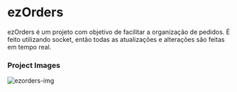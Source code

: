  # ezOrders
 
 ezOrders é um projeto com objetivo de facilitar a organização de pedidos. É feito utilizando socket, então todas as atualizações e alterações são feitas em tempo real.
 
 ### Project Images
 
 ![ezorders-img](https://user-images.githubusercontent.com/72178841/131931403-37dc22e4-b660-4ac5-8993-800a21106f1a.png)

